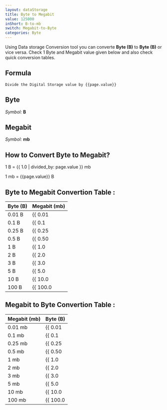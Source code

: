 ```yaml
---
layout: dataStorage
title: Byte to Megabit
value: 125000
inShort: B-to-mb
switch: Megabit-to-Byte
categories: Byte
---
```


Using Data storage Conversion tool you can converte **Byte (B)** to **Byte (B)** or vice versa. Check 1 Byte and Megabit value given below and also check quick conversion tables.

## Formula
`Divide the Digital Storage value by {{page.value}}`

## Byte
*Symbol:* **B**

## Megabit
*Symbol:* **mb**

## How to Convert Byte to Megabit?

1 B = {{ 1.0 | divided_by: page.value }} mb

1 mb = {{page.value}} B


## Byte to Megabit Convertion Table :

| Byte (B) | Megabit (mb) |
| ---- | ---- |
| 0.01 B | {{ 0.01 | divided_by: page.value }} mb |
| 0.1 B | {{ 0.1 | divided_by: page.value }} mb |
| 0.25 B | {{ 0.25 | divided_by: page.value }} mb |
| 0.5 B | {{ 0.50 | divided_by: page.value }} mb |
| 1 B | {{ 1.0 | divided_by: page.value }} mb |
| 2 B | {{ 2.0 | divided_by: page.value }} mb |
| 3 B | {{ 3.0 | divided_by: page.value }} mb |
| 5 B | {{ 5.0 | divided_by: page.value }} mb |
| 10 B | {{ 10.0 | divided_by: page.value }} mb |
| 100 B | {{ 100.0 | divided_by: page.value }} mb |

## Megabit to Byte Convertion Table :

| Megabit (mb) | Byte (B) |
| ---- | ---- |
| 0.01 mb | {{ 0.01 | times: page.value }} B |
| 0.1 mb | {{ 0.1 | times: page.value }} B |
| 0.25 mb | {{ 0.25 | times: page.value }} B |
| 0.5 mb | {{ 0.50 | times: page.value }} B |
| 1 mb | {{ 1.0 | times: page.value }} B |
| 2 mb | {{ 2.0 | times: page.value }} B |
| 3 mb | {{ 3.0 | times: page.value }} B |
| 5 mb | {{ 5.0 | times: page.value }} B |
| 10 mb | {{ 10.0 | times: page.value }} B |
| 100 mb | {{ 100.0 | times: page.value }} B |


<script>
document.getElementById('selectInput')[1].selected = true
document.getElementById('selectOutput')[6].selected = true
</script>
